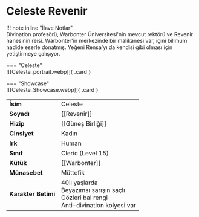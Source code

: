 # Celeste Revenir  
  
<div class="grid" markdown>  
  
!!! note inline "İlave Notlar"  
	Divination profesörü, Warbonter Üniversitesi'nin mevcut rektörü ve Revenir hanesinin reisi. Warbonter'in merkezinde bir malikânesi var, içini bilimum nadide eserle donatmış. Yeğeni Rensa'yı da kendisi gibi olması için yetiştirmeye çalışıyor.  
  
<div class="grid" markdown>  
  
=== "Celeste"  
	![[Celeste_portrait.webp]]{ .card }  
  
=== "Showcase"  
	![[Celeste_Showcase.webp]]{ .card }  
  
  
  
|  |  |  
|---|---|  
| **İsim** | Celeste |  
| **Soyadı** | [[Revenir]] |  
| **Hizip** | [[Güneş Birliği]] |  
| **Cinsiyet** | Kadın |  
| **Irk** | Human |  
| **Sınıf** | Cleric (Level 15) |  
| **Kütük** | [[Warbonter]] |  
| **Münasebet** | Müttefik |  
| **Karakter Betimi** | 40lı yaşlarda<br>Beyazımsı sarışın saçlı<br>Gözleri bal rengi<br>Anti-divination kolyesi var |  
</div></div>